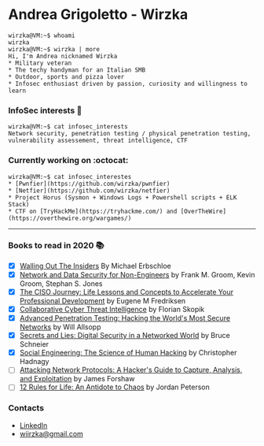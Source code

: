 # Andrea Grigoletto - Wirzka  
```console
wirzka@VM:~$ whoami
wirzka
wirzka@VM:~$ wirzka | more
Hi, I'm Andrea nicknamed Wirzka
* Military veteran
* The techy handyman for an Italian SMB
* Outdoor, sports and pizza lover
* Infosec enthusiast driven by passion, curiosity and willingness to learn
```

### InfoSec interests  :space_invader:
```console
wirzka@VM:~$ cat infosec_interests
Network security, penetration testing / physical penetration testing, vulnerability assessement, threat intelligence, CTF
```

### Currently working on :octocat:
```console
wirzka@VM:~$ cat infosec_interestes
* [Pwnfier](https://github.com/wirzka/pwnfier) 
* [Netfier](https://github.com/wirzka/netfier)
* Project Horus (Sysmon + Windows Logs + Powershell scripts + ELK Stack)
* CTF on [TryHackMe](https://tryhackme.com/) and [OverTheWire](https://overthewire.org/wargames/)
```

---

### Books to read in 2020 :books: 
- [x] [Walling Out The Insiders](https://www.routledge.com/Walling-Out-the-Insiders-Controlling-Access-to-Improve-Organizational-Security/Erbschloe/p/book/9781138031609) By Michael Erbschloe
- [x] [Network and Data Security for Non-Engineers](https://www.oreilly.com/library/view/network-and-data/9781315350219/) by Frank M. Groom, Kevin Groom, Stephan S. Jones
- [x] [The CISO Journey: Life Lessons and Concepts to Accelerate Your Professional Development](https://www.amazon.it/CISO-Journey-Accelerate-Professional-Development/dp/1138197394) by Eugene M Fredriksen
- [x] [Collaborative Cyber Threat Intelligence](https://www.routledge.com/Collaborative-Cyber-Threat-Intelligence-Detecting-and-Responding-to-Advanced/Skopik/p/book/9781138031821) by Florian Skopik
- [x] [Advanced Penetration Testing: Hacking the World's Most Secure Networks](https://onlinelibrary.wiley.com/doi/book/10.1002/9781119367741) by Will Allsopp
- [x] [Secrets and Lies: Digital Security in a Networked World](https://onlinelibrary.wiley.com/doi/book/10.1002/9781119183631) by Bruce Schneier
- [x] [Social Engineering: The Science of Human Hacking](https://onlinelibrary.wiley.com/doi/book/10.1002/9781119433729) by Christopher Hadnagy
- [ ] [Attacking Network Protocols: A Hacker's Guide to Capture, Analysis, and Exploitation](https://nostarch.com/networkprotocols) by James Forshaw
- [ ] [12 Rules for Life: An Antidote to Chaos](https://www.jordanbpeterson.com/12-rules-for-life/) by Jordan Peterson

### Contacts
* [LinkedIn](https://www.linkedin.com/in/andrea-grigoletto/)
* wiirzka@gmail.com



